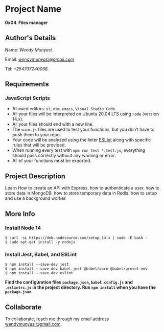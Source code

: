 # Project Name
**0x04. Files manager**

## Author's Details
Name: *Wendy Munyasi.*

Email: *wendymunyasi@gmail.com*

Tel: *+254707240068.*

##  Requirements

### JavaScript Scripts
*   Allowed editors: `vi`, `vim`, `emacs`, `Visual Studio Code`.
*   All your files will be interpreted on Ubuntu 20.04 LTS using `node` (version 14.x).
*   All your files should end with a new line.
*   The `main.js` files are used to test your functions, but you don’t have to push them to your repo.
*   Your code will be analyzed using the linter [ESLint](https://eslint.org/) along with specific rules that will be provided.
*   When running every test with `npm run test *.test.js`, everything should pass correctly without any warning or error.
*   All of your functions must be exported.

## Project Description
Learn How to create an API with Express.
how to authenticate a user.
how to store data in MongoDB.
how to store temporary data in Redis.
how to setup and use a background worker.

## More Info
### Install Node 14
```
$ curl -sL https://deb.nodesource.com/setup_14.x | sudo -E bash -
$ sudo apt-get install -y nodejs
```

### Install Jest, Babel, and ESLint
```
$ npm install --save-dev jest
$ npm install --save-dev babel-jest @babel/core @babel/preset-env
$ npm install --save-dev eslint
```

**Find the configuration files `package.json`, `babel.config.js` and `.eslintrc.js` in the project directory. Run `npm install` when you have the `package.json`**


## Collaborate

To collaborate, reach me through my email address wendymunyasi@gmail.com.
